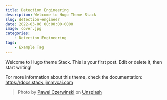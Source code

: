 ```yaml
---
title: Detection Engineering
description: Welcome to Hugo Theme Stack
slug: detection-engineer
date: 2022-03-06 00:00:00+0000
image: cover.jpg
categories:
    - Detection Engineering
tags:
    - Example Tag
---
```


Welcome to Hugo theme Stack. This is your first post. Edit or delete it, then start writing!

For more information about this theme, check the documentation: https://docs.stack.jimmycai.com


> Photo by [Pawel Czerwinski](https://unsplash.com/@pawel_czerwinski) on [Unsplash](https://unsplash.com/)